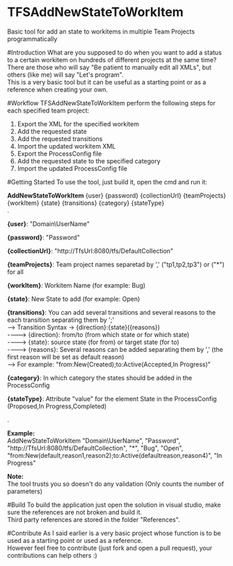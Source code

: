 # TFSAddNewStateToWorkItem
Basic tool for add an state to workitems in multiple Team Projects programmatically

#Introduction 
What are you supposed to do when you want to add a status to a certain workitem on hundreds of different projects at the same time?  
There are those who will say "Be patient to manually edit all XMLs", but others (like me) will say "Let's program".  
This is a very basic tool but it can be useful as a starting point or as a reference when creating your own.  
  
#Workflow
TFSAddNewStateToWorkItem perform the following steps for each specified team project:    
1.	Export the XML for the specified workitem  
2.	Add the requested state  
3.	Add the requested transitions  
4.	Import the updated workitem XML 
5.	Export the ProcessConfig file  
6.  Add the requested state to the specified category  
7.  Import the updated ProcessConfig file    

#Getting Started
To use the tool, just build it, open the cmd and run it:  

<b>AddNewStateToWorkItem</b> {user} {password} {collectionUrl} {teamProjects} {workItem} {state} {transitions} {category} {stateType}    
 .  
   
<b>{user}</b>: "Domain\UserName" 
   
<b>{password}</b>: "Password"  
   
<b>{collectionUrl}</b>: "http://TfsUrl:8080/tfs/DefaultCollection"  
   
<b>{teamProjects}</b>: Team project names separetad by ',' ("tp1,tp2,tp3") or ("*") for all  
   
<b>{workItem}</b>: Workitem Name (for example: Bug)  
   
<b>{state}</b>: New State to add (for example: Open)  
   
<b>{transitions}</b>: You can add several transitions and several reasons to the each transition separating them by ';'  
--> Transition Syntax -> {direction}:{state}({reasons})  
----> {direction}: from/to (from which state or for which state)  
----> {state}: source state (for from) or target state (for to)  
----> {reasons}: Several reasons can be added separating them by ',' (the first reason will be set as default reason)  
--> For example: "from:New(Created);to:Active(Accepted,In Progress)"  
      
<b>{category}</b>: In which category the states should be added in the ProcessConfig  
   
<b>{stateType}</b>: Attribute "value" for the element State in the ProcessConfig (Proposed,In Progress,Completed)  
   
.     

<b>Example:</b>  
 AddNewStateToWorkItem "Domain\UserName", "Password", "http://TfsUrl:8080/tfs/DefaultCollection", "*", "Bug", "Open", "from:New(default,reason1,reason2);to:Active(defaultreason,reason4)", "In Progress"
   
<b>Note:</b>  
The tool trusts you so doesn't do any validation (Only counts the number of parameters)

#Build
To build the application just open the solution in visual studio, make sure the references are not broken and build it.  
Third party references are stored in the folder "References".  

#Contribute
As I said earlier is a very basic project whose function is to be used as a starting point or used as a reference.  
However feel free to contribute (just fork and open a pull request), your contributions can help others :)  
  
